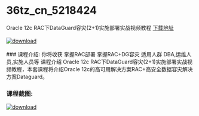 # 36tz_cn_5218424
Oracle 12c RAC下DataGuard容灾(2+1)实施部署实战视频教程
[下载地址](http://www.36tz.cn/article/5218424 "下载地址")
<br/></br>[![download](http://36tz.cn/muke_img/2021_02_1-45-300x169.png "下载地址")](http://www.36tz.cn/article/5218424 "下载地址")
<br/></br>### 课程介绍:
你将收获
掌握RAC部署
掌握RAC+DG容灾
适用人群
DBA,运维人员,实施人员等
课程介绍
Oracle 12c RAC下DataGuard容灾(2+1)实施部署实战视频教程，本套课程将介绍Oracle 12c的高可用解决方案RAC+高安全数据容灾解决方案Dataguard。

### 课程截图:
[![download](http://36tz.cn/muke_img/2021_02_2-48.png "下载地址")](http://www.36tz.cn/article/5218424 "下载地址")
